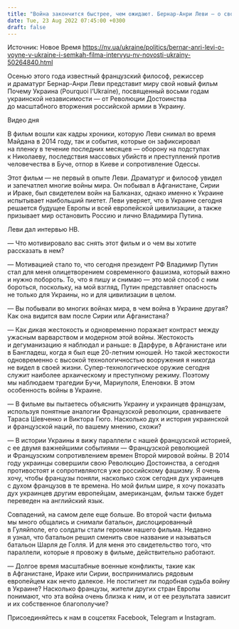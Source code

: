 ```yaml
---
title: "Война закончится быстрее, чем ожидают. Бернар-Анри Леви — о своем фильме, российской агрессии и о президенте Зеленском"
date: Tue, 23 Aug 2022 07:45:00 +0300
draft: false
---
```

Источник: Новое Время https://nv.ua/ukraine/politics/bernar-anri-levi-o-voyne-v-ukraine-i-semkah-filma-intervyu-nv-novosti-ukrainy-50264840.html


Осенью этого года известный французский философ, режиссер и драматург Бернар-Анри Леви представит миру свой новый фильм Почему Украина (Pourquoi l’Ukraine), посвященный восьми годам украинской независимости — от Революции Достоинства до масштабного вторжения российской армии в Украину.

 Видео дня   

В фильм вошли как кадры хроники, которую Леви снимал во время Майдана в 2014 году, так и события, которые он зафиксировал на пленку в течение последних месяцев — оборону на подступах к Николаеву, последствия массовых убийств и преступлений против человечества в Буче, отпор в Киеве и сопротивление Одессы.

Этот фильм — не первый в опыте Леви. Драматург и философ увидел и запечатлел многие войны мира. Он побывал в Афганистане, Сирии и Ираке, был свидетелем войн на Балканах, однако именно к Украине испытывает наибольший пиетет. Леви уверяет, что в Украине сегодня решается будущее Европы и всей европейской цивилизации, а также призывает мир остановить Россию и лично Владимира Путина.

Леви дал интервью НВ.

— Что мотивировало вас снять этот фильм и о чем вы хотите рассказать в нем?

— Мотивацией стало то, что сегодня президент РФ Владимир Путин стал для меня олицетворением современного фашизма, который важно и нужно побороть. То, что я пишу и снимаю — это мой способ с ним бороться, поскольку, на мой взгляд, Путин представляет опасность не только для Украины, но и для цивилизации в целом.

— Вы побывали во многих войнах мира, в чем война в Украине другая? Как она видится вам после Сирии или Афганистана?

— Как дикая жестокость и одновременно поражает контраст между ужасным варварством и модерном этой войны. Жестокость и дегуманизацию я наблюдал и раньше: в Дарфуре, в Афганистане или в Бангладеш, когда я был еще 20-летним юношей. Но такой жестокости одновременно с высокой технологичностью вооружения я никогда не видел в своей жизни. Супер-технологическое оружие сегодня служит наиболее архаическому и преступному режиму. Поэтому мы наблюдаем трагедии Бучи, Мариуполя, Еленовки. В этом особенность войны в Украине.

— В фильме вы пытаетесь объяснить Украину и украинцев французам, используя понятные аналогии Французской революции, сравниваете Тараса Шевченко и Виктора Гюго. Насколько дух и история украинской и французской наций, по вашему мнению, схожи?

— В истории Украины я вижу параллели с нашей французской историей, с ее двумя важнейшими событиями — Французской революцией и Французским сопротивлением времен Второй мировой войны. В 2014 году украинцы совершили свою Революцию Достоинства, а сегодня противостоят и сопротивляются уже российскому фашизму. Я очень хочу, чтобы французы поняли, насколько схож сегодня дух украинцев с духом французов в те времена. Но мой фильм шире, я хочу показать дух украинцев другим европейцам, американцам, фильм также будет переведен на английский язык.

Совпадений, на самом деле еще больше. Во второй части фильма мы много общались и снимали батальон, дислоцированный в Гуляйполе, его солдаты стали героями нашего фильма. Недавно я узнал, что батальон решил сменить свое название и называться батальон Шарля де Голля. И для меня это свидетельство того, что параллели, которые я провожу в фильме, действительно работают.

— Долгое время масштабные военные конфликты, такие как в Афганистане, Ираке или Сирии, воспринимались рядовым европейцем как нечто далекое. Не постигнет ли подобная судьба войну в Украине? Насколько французы, жители других стран Европы понимают, что эта война очень близка к ним, и от ее результата зависит и их собственное благополучие?

Присоединяйтесь к нам в соцсетях Facebook, Telegram и Instagram.
